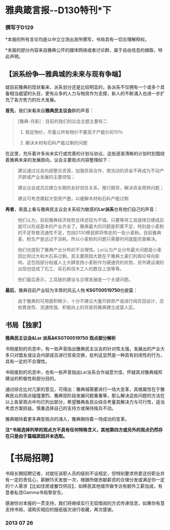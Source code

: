 # 雅典箴言报--D130特刊*下
### 撰写于D129

*本报的所有言论均是以中立立场出发所撰写，书局具有一切合理解释权。 

*本报的部分内容来自雅典公开的媒体网络或者讨论群，属于自由信息的摘取，特此声明。

## 【派系纷争—雅典城的未来与现有争端】

就目前雅典的现状看来，派系划分还是比较明显的，各派系不仅拥有一个或多个具备相当威望的头目，更有众多的人力与物资作为支撑，新人的不断涌入也进一步扩充了各方势力的壮大发展。

**首先**，我们来看来自**雅典民主议会**群的声音：

>[雅典-月影]：目前的我们的议会主题主要有二 
>
>1.	稳定物价，尽量让所有物价不要高于产能价的10％ 
>
>2.	解决木材和石料产能过剩的问题

在这里，充斥着许多尚未实行或完善的计划与协议，这些逐渐清晰的计划时刻围绕着雅典未来的发展趋向，议会主要观点内容整理如下：

> 建议通过议会内部整合资源，加强贸易合作，使流动的资金不再成为不动产开辟或产业发展的主要烦恼； 
>
> 建议议会成员应建立长期的友好信任关系，推行期货，解决资金周转问题； 
>
> 建议可考虑建起大型房产圈，以缓解木材和石料产能过剩 



**再者**，表面上看与雅典民主议会关系较为敏感的**Lsr派系**也有他们自己的声音：

> 他们认为，目前雅典经济局势总体还较为不错。只要等待工具链择日建成后就可以形成基本的产业齐全了。雅典最大的问题是积累不足，特别是小麦粉的不足导致流通性不足，包括D130移民即将带走的一批小麦粉。目前雅典麦、粉生产是远过于消耗，所以小麦粉的问题只需要时间就能完善解决。 
>
> 他们也提到了雅典产业分布的不合理性。Lsr认为产业分布最大问题是小麦田比例过大和木石系过剩。其主要原因大致在于雅典土豪们的舆论导向影响，这包括部分权威人士大肆宣扬小麦粉作为硬通货的优势。另外建设潮的出现也促成了石工、采石和伐木工人的数目上涨等等。 
>
> 他们最后表示，工具链的建设与合理发展是一个关键问题。 



**最后**，雅典目前产业较为丰厚的风云人物 **KSGT00519750**也披露：

> 由于雅典的可用面积稀少，十分不建议大量开辟房产或进行纯农田设计，应依靠良性、流通性强、积极向上的贸易将雅典建立成富人区。 

## 书局【独家】
**雅典民主议会&Lsr 派系&KSGT00519750 观点部分解析**

书局接到的讯息中，有一些声音指出雅典民主议会的针对性太强，发展出的产业大多只对盟友或议会内部成员进行贸易交换，批判这显然是一种具有封闭性的行为，具有一定的不合理性。 

书局接到的讯息中，也有一些声音指出Lsr派系合作诚意欠佳，怀疑其对雅典城邦建设的积极性和部分目的。 

通过综合比对几家的意见，可得出：雅典城需要进行一场大变革，其根属性在于雅典民众的观点碰撞激烈、雅典现阶段发展问题重重等，那么解决这些问题的方法在以上各家观点中均已列出部分，希望雅典各民众综合考量其解决力与可行性，适当考虑方案损益，慎重选择自己的支持方或保持按兵不动。 

雅典期待着更多典型观点的涌入，雅典期待着一场成功的变革。

**注*书局选择列举的观点方不具有任何特殊含义，其他第四方或另外的观点仍然存在只是由于篇幅原因并未选取。**

# 【书局招聘】 

书局长期招聘记者，对就任该职人员的级别不设规定，但特别要求热爱这份职业并有一定的责任心，薪酬15天发放一次，根据所做贡献薪资的合理分发或满足你一定的个人需求【比如住房或餐饮供应】，如移民其他城市做专访有额外工薪加成，有意者私信Gamma书局黎安东。

感谢你对本报的一贯支持，我们将继续实行无偿借阅的方式传递信息，如果你有意支持书局，请购买相应的报纸版次进行收藏，再次感谢。

### 2013 07 26